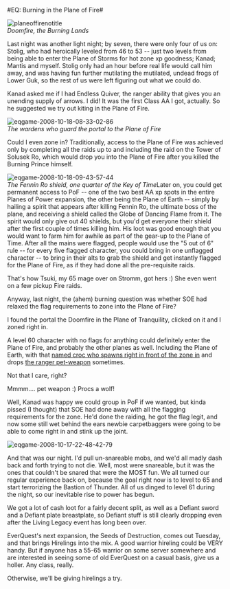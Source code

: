 #EQ: Burning in the Plane of Fire#

![](http://westkarana.com/wp-content/uploads/2008/10/planeoffirenotitle.jpg "planeoffirenotitle")  
*Doomfire, the Burning Lands*

Last night was another light night; by seven, there were only four of us on: Stolig, who had heroically leveled from 46 to 53 -- just two levels from being able to enter the Plane of Storms for hot zone xp goodness; Kanad; Mantis and myself. Stolig only had an hour before real life would call him away, and was having fun further mutilating the mutilated, undead frogs of Lower Guk, so the rest of us were left figuring out what we could do.

Kanad asked me if I had Endless Quiver, the ranger ability that gives you an unending supply of arrows. I did! It was the first Class AA I got, actually. So he suggested we try out kiting in the Plane of Fire.


![](http://westkarana.com/wp-content/uploads/2008/10/eqgame-2008-10-18-08-33-02-86.jpg "eqgame-2008-10-18-08-33-02-86")  
*The wardens who guard the portal to the Plane of Fire*

Could I even zone in? Traditionally, access to the Plane of Fire was achieved only by completing all the raids up to and including the raid on the Tower of Solusek Ro, which would drop you into the Plane of Fire after you killed the Burning Prince himself.

![](http://westkarana.com/wp-content/uploads/2008/10/eqgame-2008-10-18-09-43-57-44.jpg "eqgame-2008-10-18-09-43-57-44")  
*The Fennin Ro shield, one quarter of the Key of Time*Later on, you could get permanent access to PoF -- one of the two best AA xp spots in the entire Planes of Power expansion, the other being the Plane of Earth -- simply by hailing a spirit that appears after killing Fennin Ro, the ultimate boss of the plane, and receiving a shield called the Globe of Dancing Flame from it. The spirit would only give out 40 shields, but you'd get everyone their shield after the first couple of times killing him. His loot was good enough that you would want to farm him for awhile as part of the gear-up to the Plane of Time. After all the mains were flagged, people would use the "5 out of 6" rule -- for every five flagged character, you could bring in one unflagged character -- to bring in their alts to grab the shield and get instantly flagged for the Plane of Fire, as if they had done all the pre-requisite raids.

That's how Tsuki, my 65 mage over on Stromm, got hers :) She even went on a few pickup Fire raids.

Anyway, last night, the (ahem) burning question was whether SOE had relaxed the flag requirements to zone into the Plane of Fire? 

I found the portal the Doomfire in the Plane of Tranquility, clicked on it and I zoned right in.

A level 60 character with no flags for anything could definitely enter the Plane of Fire, and probably the other planes as well. Including the Plane of Earth, with that [named croc who spawns right in front of the zone in](http://eqbeastiary.allakhazam.com/search.shtml?id=13956) and drops [the ranger pet-weapon](http://everquest.allakhazam.com/db/item.html?item=21441) sometimes.

Not that I care, right?

Mmmm.... pet weapon :) Procs a wolf!

Well, Kanad was happy we could group in PoF if we wanted, but kinda pissed (I thought) that SOE had done away with all the flagging requirements for the zone. He'd done the raiding, he got the flag legit, and now some still wet behind the ears newbie carpetbaggers were going to be able to come right in and stink up the joint.

![](http://westkarana.com/wp-content/uploads/2008/10/eqgame-2008-10-17-22-48-42-79.jpg "eqgame-2008-10-17-22-48-42-79")

And that was our night. I'd pull un-snareable mobs, and we'd all madly dash back and forth trying to not die. Well, most were snareable, but it was the ones that couldn't be snared that were the MOST fun. We all turned our regular experience back on, because the goal right now is to level to 65 and start terrorizing the Bastion of Thunder. All of us dinged to level 61 during the night, so our inevitable rise to power has begun.

We got a lot of cash loot for a fairly decent split, as well as a Defiant sword and a Defiant plate breastplate, so Defiant stuff is still clearly dropping even after the Living Legacy event has long been over.

EverQuest's next expansion, the Seeds of Destruction, comes out Tuesday, and that brings Hirelings into the mix. A good warrior hireling could be VERY handy. But if anyone has a 55-65 warrior on some server somewhere and are interested in seeing some of old EverQuest on a casual basis, give us a holler. Any class, really.

Otherwise, we'll be giving hirelings a try.

